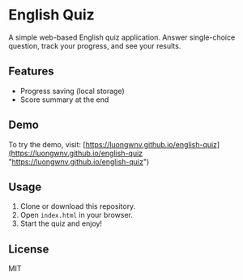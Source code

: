 # English Quiz

A simple web-based English quiz application. Answer single-choice question, track your progress, and see your results.

## Features

- Progress saving (local storage)
- Score summary at the end

## Demo

To try the demo, visit:
[https://luongwnv.github.io/english-quiz](https://luongwnv.github.io/english-quiz "https://luongwnv.github.io/english-quiz")

## Usage

1. Clone or download this repository.
2. Open `index.html` in your browser.
3. Start the quiz and enjoy!

## License

MIT
